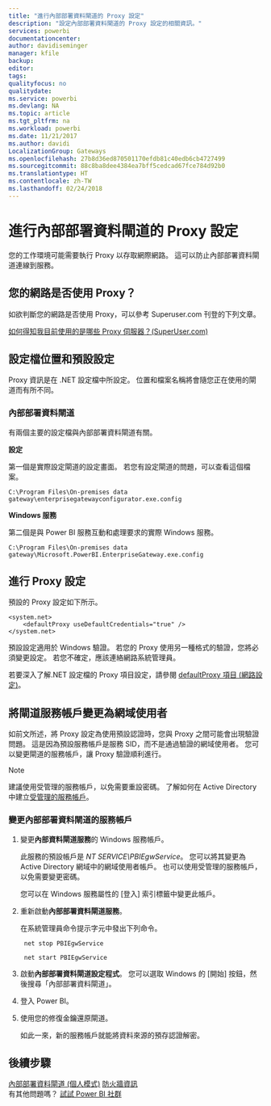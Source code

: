 ```yaml
---
title: "進行內部部署資料閘道的 Proxy 設定"
description: "設定內部部署資料閘道的 Proxy 設定的相關資訊。"
services: powerbi
documentationcenter: 
author: davidiseminger
manager: kfile
backup: 
editor: 
tags: 
qualityfocus: no
qualitydate: 
ms.service: powerbi
ms.devlang: NA
ms.topic: article
ms.tgt_pltfrm: na
ms.workload: powerbi
ms.date: 11/21/2017
ms.author: davidi
LocalizationGroup: Gateways
ms.openlocfilehash: 27b8d36ed870501170efdb81c40edb6cb4727499
ms.sourcegitcommit: 88c8ba8dee4384ea7bff5cedcad67fce784d92b0
ms.translationtype: HT
ms.contentlocale: zh-TW
ms.lasthandoff: 02/24/2018
---
```

# <a name="configuring-proxy-settings-for-the-on-premises-data-gateway"></a>進行內部部署資料閘道的 Proxy 設定
您的工作環境可能需要執行 Proxy 以存取網際網路。 這可以防止內部部署資料閘道連線到服務。

## <a name="does-your-network-use-a-proxy"></a>您的網路是否使用 Proxy？
如欲判斷您的網路是否使用 Proxy，可以參考 Superuser.com 刊登的下列文章。

[如何得知我目前使用的是哪些 Proxy 伺服器？(SuperUser.com)](https://superuser.com/questions/346372/how-do-i-know-what-proxy-server-im-using)

## <a name="configuration-file-location-and-default-configuration"></a>設定檔位置和預設設定
Proxy 資訊是在 .NET 設定檔中所設定。 位置和檔案名稱將會隨您正在使用的閘道而有所不同。

### <a name="on-premises-data-gateway"></a>內部部署資料閘道
有兩個主要的設定檔與內部部署資料閘道有關。

**設定**

第一個是實際設定閘道的設定畫面。 若您有設定閘道的問題，可以查看這個檔案。

    C:\Program Files\On-premises data gateway\enterprisegatewayconfigurator.exe.config

**Windows 服務**

第二個是與 Power BI 服務互動和處理要求的實際 Windows 服務。

    C:\Program Files\On-premises data gateway\Microsoft.PowerBI.EnterpriseGateway.exe.config

## <a name="configuring-proxy-settings"></a>進行 Proxy 設定
預設的 Proxy 設定如下所示。

    <system.net>
        <defaultProxy useDefaultCredentials="true" />
    </system.net>

預設設定適用於 Windows 驗證。 若您的 Proxy 使用另一種格式的驗證，您將必須變更設定。 若您不確定，應該連絡網路系統管理員。

若要深入了解.NET 設定檔的 Proxy 項目設定，請參閱 [defaultProxy 項目 (網路設定)](https://msdn.microsoft.com/library/kd3cf2ex.aspx)。

## <a name="changing-the-gateway-service-account-to-a-domain-user"></a>將閘道服務帳戶變更為網域使用者
如前文所述，將 Proxy 設定為使用預設認證時，您與 Proxy 之間可能會出現驗證問題。 這是因為預設服務帳戶是服務 SID，而不是通過驗證的網域使用者。 您可以變更閘道的服務帳戶，讓 Proxy 驗證順利進行。

> [!NOTE]
> 建議使用受管理的服務帳戶，以免需要重設密碼。 了解如何在 Active Directory 中建立[受管理的服務帳戶](https://technet.microsoft.com/library/dd548356.aspx)。
> 
> 

### <a name="change-the-on-premises-data-gateway-service-account"></a>變更內部部署資料閘道的服務帳戶
1. 變更**內部資料閘道服務**的 Windows 服務帳戶。
   
    此服務的預設帳戶是 *NT SERVICE\PBIEgwService*。 您可以將其變更為 Active Directory 網域中的網域使用者帳戶。 也可以使用受管理的服務帳戶，以免需要變更密碼。
   
    您可以在 Windows 服務屬性的 [登入] 索引標籤中變更此帳戶。
2. 重新啟動**內部部署資料閘道服務**。
   
    在系統管理員命令提示字元中發出下列命令。
   
        net stop PBIEgwService
   
        net start PBIEgwService
3. 啟動**內部部署資料閘道設定程式**。 您可以選取 Windows 的 [開始] 按鈕，然後搜尋「內部部署資料閘道」。
4. 登入 Power BI。
5. 使用您的修復金鑰還原閘道。
   
    如此一來，新的服務帳戶就能將資料來源的預存認證解密。

## <a name="next-steps"></a>後續步驟
[內部部署資料閘道 (個人模式)](service-gateway-personal-mode.md)
[防火牆資訊](service-gateway-onprem-tshoot.md#firewall-or-proxy)  
有其他問題嗎？ [試試 Power BI 社群](http://community.powerbi.com/)

